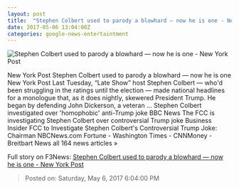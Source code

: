 ```yaml
---
layout: post
title:  "Stephen Colbert used to parody a blowhard — now he is one - New York Post"
date: 2017-05-06 13:04:00Z
categories: google-news-entertaintment
---
```


![Stephen Colbert used to parody a blowhard — now he is one - New York Post](https://thenypost.files.wordpress.com/2017/05/ap17119053437583.jpg?quality=90&strip=all&w=1200)

New York Post Stephen Colbert used to parody a blowhard — now he is one New York Post Last Tuesday, “Late Show” host Stephen Colbert — who'd been struggling in the ratings until the election — made national headlines for a monologue that, as it does nightly, skewered President Trump. He began by defending John Dickerson, a veteran ... Stephen Colbert investigated over 'homophobic' anti-Trump joke BBC News The FCC is investigating Stephen Colbert over controversial Trump joke Business Insider FCC to Investigate Stephen Colbert's Controversial Trump Joke: Chairman NBCNews.com Fortune - Washington Times - CNNMoney - Breitbart News all 164 news articles »


Full story on F3News: [Stephen Colbert used to parody a blowhard — now he is one - New York Post](http://www.f3nws.com/n/vBSJGG)

> Posted on: Saturday, May 6, 2017 6:04:00 PM
